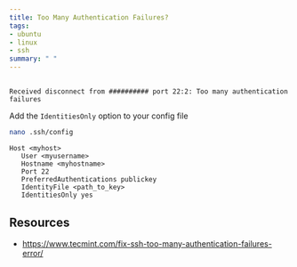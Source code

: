```yaml
---
title: Too Many Authentication Failures?
tags:
- ubuntu
- linux
- ssh
summary: " "
---
```


## 

```
Received disconnect from ########## port 22:2: Too many authentication failures
```

Add the ```IdentitiesOnly``` option to your config file

```bash
nano .ssh/config
```

```
Host <myhost>
   User <myusername>
   Hostname <myhostname>
   Port 22
   PreferredAuthentications publickey
   IdentityFile <path_to_key>
   IdentitiesOnly yes
```

## Resources

* <https://www.tecmint.com/fix-ssh-too-many-authentication-failures-error/>
